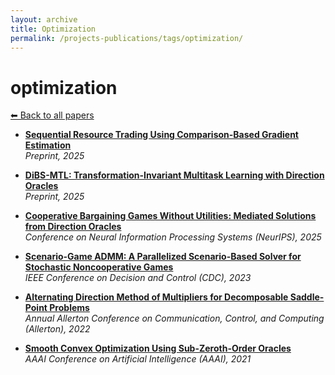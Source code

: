 ```yaml
---
layout: archive
title: Optimization
permalink: /projects-publications/tags/optimization/
---
```


# optimization
[⬅ Back to all papers](../papers/)

- **[Sequential Resource Trading Using Comparison-Based Gradient Estimation](../papers.md)**  
  *Preprint, 2025*

- **[DiBS-MTL: Transformation-Invariant Multitask Learning with Direction Oracles](../papers.md)**  
  *Preprint, 2025*

- **[Cooperative Bargaining Games Without Utilities: Mediated Solutions from Direction Oracles](../papers.md)**  
  *Conference on Neural Information Processing Systems (NeurIPS), 2025*

- **[Scenario-Game ADMM: A Parallelized Scenario-Based Solver for Stochastic Noncooperative Games](../papers.md)**  
  *IEEE Conference on Decision and Control (CDC), 2023*

- **[Alternating Direction Method of Multipliers for Decomposable Saddle-Point Problems](../papers.md)**  
  *Annual Allerton Conference on Communication, Control, and Computing (Allerton), 2022*

- **[Smooth Convex Optimization Using Sub-Zeroth-Order Oracles](../papers.md)**  
  *AAAI Conference on Artificial Intelligence (AAAI), 2021*